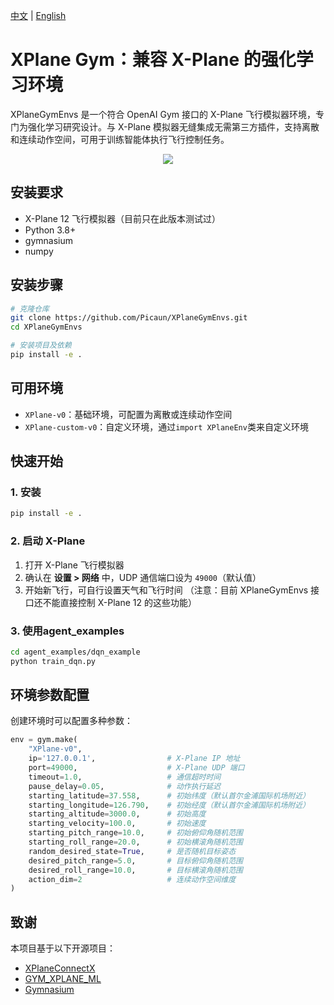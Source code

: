 [中文](https://github.com/Picaun/XPlaneGymEnvs/blob/main/README_zh.md) | [English](https://github.com/Picaun/XPlaneGymEnvs/blob/main/README.md)
# XPlane Gym：兼容 X-Plane 的强化学习环境

XPlaneGymEnvs 是一个符合 OpenAI Gym 接口的 X-Plane 飞行模拟器环境，专门为强化学习研究设计。与 X-Plane 模拟器无缝集成无需第三方插件，支持离散和连续动作空间，可用于训练智能体执行飞行控制任务。

<div align=center>
<img src="https://github.com/Picaun/Picaun/blob/main/images/XPlaneGymEnvs.gif"/>
</div>

## 安装要求

* X-Plane 12 飞行模拟器（目前只在此版本测试过）
* Python 3.8+
* gymnasium
* numpy

## 安装步骤

```bash
# 克隆仓库
git clone https://github.com/Picaun/XPlaneGymEnvs.git
cd XPlaneGymEnvs

# 安装项目及依赖
pip install -e .
```

## 可用环境

* `XPlane-v0`：基础环境，可配置为离散或连续动作空间
* `XPlane-custom-v0`：自定义环境，通过``` import XPlaneEnv ```类来自定义环境

## 快速开始

### 1. 安装

```bash
pip install -e .
```

### 2. 启动 X-Plane

1. 打开 X-Plane 飞行模拟器
2. 确认在 **设置 > 网络** 中，UDP 通信端口设为 `49000`（默认值）
3. 开始新飞行，可自行设置天气和飞行时间
   （注意：目前 XPlaneGymEnvs 接口还不能直接控制 X-Plane 12 的这些功能）

### 3. 使用agent_examples

```bash
cd agent_examples/dqn_example
python train_dqn.py
```

## 环境参数配置

创建环境时可以配置多种参数：

```python
env = gym.make(
    "XPlane-v0",
    ip='127.0.0.1',                # X-Plane IP 地址
    port=49000,                    # X-Plane UDP 端口
    timeout=1.0,                   # 通信超时时间
    pause_delay=0.05,              # 动作执行延迟
    starting_latitude=37.558,      # 初始纬度（默认首尔金浦国际机场附近）
    starting_longitude=126.790,    # 初始经度（默认首尔金浦国际机场附近）
    starting_altitude=3000.0,      # 初始高度
    starting_velocity=100.0,       # 初始速度
    starting_pitch_range=10.0,     # 初始俯仰角随机范围
    starting_roll_range=20.0,      # 初始横滚角随机范围
    random_desired_state=True,     # 是否随机目标姿态
    desired_pitch_range=5.0,       # 目标俯仰角随机范围
    desired_roll_range=10.0,       # 目标横滚角随机范围
    action_dim=2                   # 连续动作空间维度
)
```

## 致谢

本项目基于以下开源项目：

* [XPlaneConnectX](https://github.com/sisl/XPlaneConnectX)
* [GYM\_XPLANE\_ML](https://github.com/adderbyte/GYM_XPLANE_ML)
* [Gymnasium](https://github.com/Farama-Foundation/Gymnasium)
